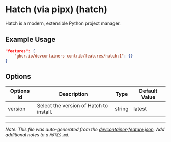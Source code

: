
# Hatch (via pipx) (hatch)

Hatch is a modern, extensible Python project manager.

## Example Usage

```json
"features": {
    "ghcr.io/devcontainers-contrib/features/hatch:1": {}
}
```

## Options

| Options Id | Description | Type | Default Value |
|-----|-----|-----|-----|
| version | Select the version of Hatch to install. | string | latest |



---

_Note: This file was auto-generated from the [devcontainer-feature.json](https://github.com/devcontainers-contrib/features/blob/main/src/hatch/devcontainer-feature.json).  Add additional notes to a `NOTES.md`._
